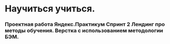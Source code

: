 # Научиться учиться.
### Проектная работа Яндекс.Практикум Спринт 2 Лендинг про методы обучения. Верстка с использованием методологии БЭМ.